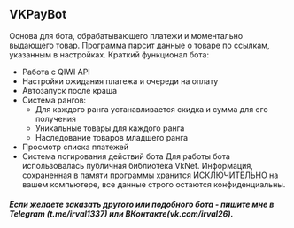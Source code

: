 ## VKPayBot
Основа для бота, обрабатывающего платежи и моментально выдающего товар. Программа парсит данные о товаре по ссылкам, указанным в настройках. Краткий функционал бота:
- Работа с QIWI API
- Настройки ожидания платежа и очереди на оплату
- Автозапуск после краша
- Система рангов:
  - Для каждого ранга устанавливается скидка и сумма для его получения
  - Уникальные товары для каждого ранга
  - Наследование товаров младшего ранга
- Просмотр списка платежей
- Система логирования действий бота
Для работы бота использовалась публичная библиотека VkNet. Информация, сохраненная в памяти программы хранится ИСКЛЮЧИТЕЛЬНО на вашем компьютере, все данные строго остаются конфиденциальны.

##### Если желаете заказать другого или подобного бота - пишите мне в Telegram (t.me/irval1337) или ВКонтакте(vk.com/irval26).
